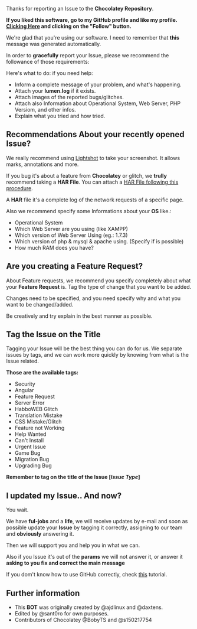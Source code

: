 Thanks for reporting an Issue to the **Chocolatey Repository**.

**If you liked this software, go to my GitHub profile and like my profile. [Clicking Here](https://github.com/sant0ro) and clicking on the "Follow" button.**

We're glad that you're using our software. I need to remember that **this** message was generated automatically.

In order to **gracefully** report your Issue, please we recommend the followance of those requirements:

Here's what to do: if you need help:

* Inform a complete message of your problem, and what's happening.
* Attach your **lumen.log** if it exists.
* Attach images of the reported bugs/glitches.
* Attach also Information about Operational System, Web Server, PHP Versiom, and other infos.
* Explain what you tried and how tried.

Recommendations About your recently opened Issue?
--------------------------------

We really recommend using [Lightshot](https://app.prntscr.com/pt-br/download.html) to take your screenshot. It allows marks, annotations and more.

If you bug it's about a feature from **Chocolatey** or glitch, we **trully** recommend taking a **HAR File**. You can attach a [HAR File following this procedure](https://support.cloudflare.com/hc/en-us/articles/203118044-How-do-I-generate-a-HAR-file-).

A **HAR** file it's a complete log of the network requests of a specific page.

Also we recommend specify some Informations about your **OS** like.:

* Operational System
* Which Web Server are you using (like XAMPP)
* Which version of Web Server Using (eg.: 1.7.3)
* Which version of php & mysql & apache using. (Specify if is possible)
* How much RAM does you have?

Are you creating a Feature Request?
------------------------------

About Feature requests, we recommend you specify completely about what your **Feature Request** is. Tag the type of change that you want to be added.

Changes need to be specified, and you need specify why and what you want to be changed/added.

Be creatively and try explain in the best manner as possible.

Tag the Issue on the Title
-------------------------------

Tagging your Issue will be the best thing you can do for us. We separate issues by tags, and we can work more quickly by knowing from what is the Issue related.

**Those are the available tags:**

* Security
* Angular
* Feature Request
* Server Error
* HabboWEB Glitch
* Translation Mistake
* CSS Mistake/Glitch
* Feature not Working
* Help Wanted
* Can't Install
* Urgent Issue
* Game Bug
* Migration Bug
* Upgrading Bug

**Remember to tag on the title of the Issue [_Issue Type_]**

I updated my Issue.. And now?
---------------------------

You wait.

We have **ful-jobs** and a **life**, we will receive updates by e-mail and soon as possible update your **Issue** by tagging it correctly, assigning to our team and **obviously** answering it.

Then we will support you and help you in what we can.

Also if you Issue it's out of the **params** we will not answer it, or answer it **asking to you fix and correct the main message**

If you dom't know how to use GitHub correctly, check [this](https://guides.github.com/features/issues/) tutorial.

Further information
-------------------

* This **BOT** was originally created by @ajdlinux and @daxtens.
* Edited by @sant0ro for own purposes.
* Contributors of Chocolatey @BobyTS and @s150217754
